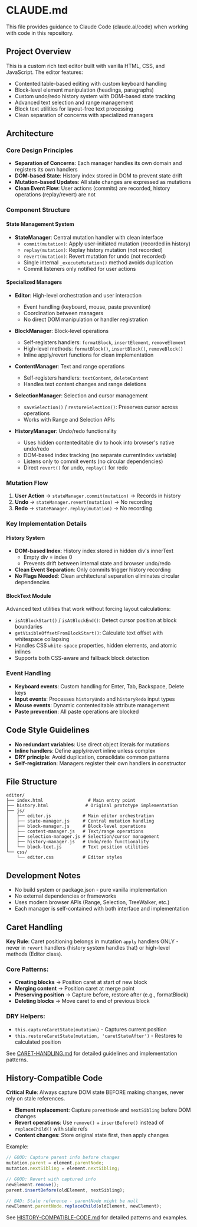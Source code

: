# CLAUDE.md

This file provides guidance to Claude Code (claude.ai/code) when working with code in this repository.

## Project Overview

This is a custom rich text editor built with vanilla HTML, CSS, and JavaScript. The editor features:

- Contenteditable-based editing with custom keyboard handling
- Block-level element manipulation (headings, paragraphs)
- Custom undo/redo history system with DOM-based state tracking
- Advanced text selection and range management
- Block text utilities for layout-free text processing
- Clean separation of concerns with specialized managers

## Architecture

### Core Design Principles

- **Separation of Concerns**: Each manager handles its own domain and registers its own handlers
- **DOM-based State**: History index stored in DOM to prevent state drift
- **Mutation-based Updates**: All state changes are expressed as mutations
- **Clean Event Flow**: User actions (commits) are recorded, history operations (replay/revert) are not

### Component Structure

#### State Management System

- **StateManager**: Central mutation handler with clean interface
  - `commit(mutation)`: Apply user-initiated mutation (recorded in history)
  - `replay(mutation)`: Replay history mutation (not recorded)
  - `revert(mutation)`: Revert mutation for undo (not recorded)
  - Single internal `_executeMutation()` method avoids duplication
  - Commit listeners only notified for user actions

#### Specialized Managers

- **Editor**: High-level orchestration and user interaction
  - Event handling (keyboard, mouse, paste prevention)
  - Coordination between managers
  - No direct DOM manipulation or handler registration

- **BlockManager**: Block-level operations
  - Self-registers handlers: `formatBlock`, `insertElement`, `removeElement`
  - High-level methods: `formatBlock()`, `insertBlock()`, `removeBlock()`
  - Inline apply/revert functions for clean implementation

- **ContentManager**: Text and range operations
  - Self-registers handlers: `textContent`, `deleteContent`
  - Handles text content changes and range deletions

- **SelectionManager**: Selection and cursor management
  - `saveSelection()` / `restoreSelection()`: Preserves cursor across operations
  - Works with Range and Selection APIs

- **HistoryManager**: Undo/redo functionality
  - Uses hidden contenteditable div to hook into browser's native undo/redo
  - DOM-based index tracking (no separate currentIndex variable)
  - Listens only to commit events (no circular dependencies)
  - Direct `revert()` for undo, `replay()` for redo

### Mutation Flow

1. **User Action** → `stateManager.commit(mutation)` → Records in history
2. **Undo** → `stateManager.revert(mutation)` → No recording
3. **Redo** → `stateManager.replay(mutation)` → No recording

### Key Implementation Details

#### History System

- **DOM-based Index**: History index stored in hidden div's innerText
  - Empty div = index 0
  - Prevents drift between internal state and browser undo/redo
- **Clean Event Separation**: Only commits trigger history recording
- **No Flags Needed**: Clean architectural separation eliminates circular dependencies

#### BlockText Module

Advanced text utilities that work without forcing layout calculations:
- `isAtBlockStart()` / `isAtBlockEnd()`: Detect cursor position at block boundaries
- `getVisibleOffsetFromBlockStart()`: Calculate text offset with whitespace collapsing
- Handles CSS `white-space` properties, hidden elements, and atomic inlines
- Supports both CSS-aware and fallback block detection

### Event Handling

- **Keyboard events**: Custom handling for Enter, Tab, Backspace, Delete keys
- **Input events**: Processes `historyUndo` and `historyRedo` input types
- **Mouse events**: Dynamic contenteditable attribute management
- **Paste prevention**: All paste operations are blocked

## Code Style Guidelines

- **No redundant variables**: Use direct object literals for mutations
- **Inline handlers**: Define apply/revert inline unless complex
- **DRY principle**: Avoid duplication, consolidate common patterns
- **Self-registration**: Managers register their own handlers in constructor

## File Structure

```
editor/
├── index.html                 # Main entry point
├── history.html              # Original prototype implementation
├── js/
│   ├── editor.js            # Main editor orchestration
│   ├── state-manager.js     # Central mutation handling
│   ├── block-manager.js     # Block-level operations
│   ├── content-manager.js   # Text/range operations
│   ├── selection-manager.js # Selection/cursor management
│   ├── history-manager.js   # Undo/redo functionality
│   └── block-text.js        # Text position utilities
└── css/
    └── editor.css           # Editor styles
```

## Development Notes

- No build system or package.json - pure vanilla implementation
- No external dependencies or frameworks
- Uses modern browser APIs (Range, Selection, TreeWalker, etc.)
- Each manager is self-contained with both interface and implementation

## Caret Handling

**Key Rule**: Caret positioning belongs in mutation `apply` handlers ONLY - never in `revert` handlers (history system handles that) or high-level methods (Editor class).

### Core Patterns:
- **Creating blocks** → Position caret at start of new block
- **Merging content** → Position caret at merge point  
- **Preserving position** → Capture before, restore after (e.g., formatBlock)
- **Deleting blocks** → Move caret to end of previous block

### DRY Helpers:
- `this.captureCaretState(mutation)` - Captures current position
- `this.restoreCaretState(mutation, 'caretStateAfter')` - Restores to calculated position

See [CARET-HANDLING.md](./CARET-HANDLING.md) for detailed guidelines and implementation patterns.

## History-Compatible Code

**Critical Rule**: Always capture DOM state BEFORE making changes, never rely on stale references.

- **Element replacement**: Capture `parentNode` and `nextSibling` before DOM changes
- **Revert operations**: Use `remove()` + `insertBefore()` instead of `replaceChild()` with stale refs
- **Content changes**: Store original state first, then apply changes

Example:
```javascript
// GOOD: Capture parent info before changes
mutation.parent = element.parentNode;
mutation.nextSibling = element.nextSibling;

// GOOD: Revert with captured info
newElement.remove();
parent.insertBefore(oldElement, nextSibling);

// BAD: Stale reference - parentNode might be null
newElement.parentNode.replaceChild(oldElement, newElement);
```

See [HISTORY-COMPATIBLE-CODE.md](./HISTORY-COMPATIBLE-CODE.md) for detailed patterns and examples.